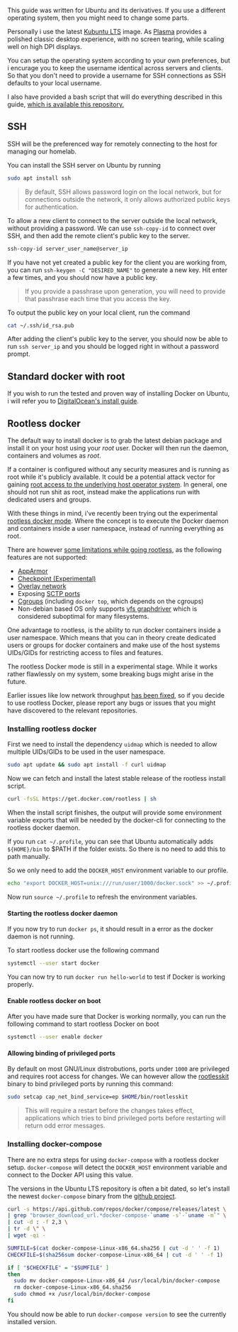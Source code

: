 This guide was written for Ubuntu and its derivatives. If you use a different operating system, then you might need to change some parts.

Personally i use the latest [Kubuntu LTS](https://kubuntu.org/getkubuntu/) image. As [Plasma](https://kde.org/plasma-desktop) provides a polished classic desktop experience, with no screen tearing, while scaling well on high DPI displays.

You can setup the operating system according to your own preferences, but i encurage you to keep the username identical across servers and clients. So that you don't need to provide a username for SSH connections as SSH defaults to your local username.

I also have provided a bash script that will do everything described in this guide, [which is available this repository.]()

## SSH

SSH will be the preferenced way for remotely connecting to the host for managing our homelab.

You can install the SSH server on Ubuntu by running
```bash
sudo apt install ssh
```

>By default, SSH allows password login on the local network, but for connections outside the network, it only allows authorized public keys for authentication.

To allow a new client to connect to the server outside the local network, without providing a password. We can use `ssh-copy-id` to connect over SSH, and then add the remote client's public key to the server.

```bash
ssh-copy-id server_user_name@server_ip
```

If you have not yet created a public key for the client you are working from, you can run `ssh-keygen -C "DESIRED_NAME"` to generate a new key. Hit enter a few times, and you should now have a public key.

>If you provide a passhrase upon generation, you will need to provide that passhrase each time that you access the key.

To output the public key on your local client, run the command
```bash
cat ~/.ssh/id_rsa.pub
```

After adding the client's public key to the server, you should now be able to run `ssh server_ip` and you should be logged right in without a password prompt.

## Standard docker with root

If you wish to run the tested and proven way of installing Docker on Ubuntu, i will refer you to [DigitalOcean's install guide](https://www.digitalocean.com/community/tutorials/how-to-install-and-use-docker-on-ubuntu-18-04).

## Rootless docker

The default way to install docker is to grab the latest debian package and install it on your host using your _root_ user. Docker will then run the daemon, containers and volumes as _root_.

If a container is configured without any security measures and is running as root while it's publicly available. It could be a potential attack vector for gaining [root access to the underlying host operator system](https://blog.trailofbits.com/2019/07/19/understanding-docker-container-escapes/).
In general, one should not run shit as root, instead make the applications run with dedicated users and groups.

With these things in mind, i've recently been trying out the experimental [rootless docker mode](https://docs.docker.com/engine/security/rootless/). Where the concept is to execute the Docker daemon and containers inside a user namespace, instead of running everything as root.

There are however [some limitations while going rootless](https://docs.docker.com/engine/security/rootless/#known-limitations), as the following features are not supported:
- [AppArmor](https://cloud.google.com/container-optimized-os/docs/how-to/secure-apparmor)
- [Checkpoint (Experimental)](https://docs.docker.com/engine/reference/commandline/checkpoint/)
- [Overlay network](https://docs.docker.com/network/overlay/)
- Exposing [SCTP ports](https://en.wikipedia.org/wiki/Stream_Control_Transmission_Protocol)
- [Cgroups](https://docs.docker.com/config/containers/resource_constraints/) (including `docker top`, which depends on the cgroups)
- Non-debian based OS only supports [vfs graphdriver](https://docs.docker.com/storage/storagedriver/select-storage-driver/) which is considered suboptimal for many filesystems.

One advantage to rootless, is the ability to run docker containers inside a user namespace. Which means that you can in theory create dedicated users or groups for docker containers and make use of the host systems UIDs/GIDs for restricting access to files and features.

The rootless Docker mode is still in a experimental stage. While it works rather flawlessly on my system, some breaking bugs might arise in the future.

Earlier issues like low network throughput [has been fixed](https://github.com/AkihiroSuda/libpod/commit/da7595a69fc15d131c9d8123d0a165bdde4232b6), so if you decide to use rootless Docker, please report any bugs or issues that you might have discovered to the relevant repositories.

### Installing rootless docker

First we need to install the dependency `uidmap` which is needed to allow multiple UIDs/GIDs to be used in the user namespace.

```bash
sudo apt update && sudo apt install -f curl uidmap
```

Now we can fetch and install the latest stable release of the rootless install script.

```bash
curl -fsSL https://get.docker.com/rootless | sh
```

When the install script finishes, the output will provide some environment variable exports that will be needed by the docker-cli for connecting to the rootless docker daemon.

If you run `cat ~/.profile`, you can see that Ubuntu automatically adds `${HOME}/bin` to $PATH if the folder exists. So there is no need to add this to path manually.

So we only need to add the `DOCKER_HOST` environment variable to our profile.

```bash
echo "export DOCKER_HOST=unix:///run/user/1000/docker.sock" >> ~/.profile
```

Now run `source ~/.profile` to refresh the environment variables.

#### Starting the rootless docker daemon

If you now try to run `docker ps`, it should result in a error as the docker daemon is not running.

To start rootless docker use the following command

```bash
systemctl --user start docker
```

You can now try to run `docker run hello-world` to test if Docker is working properly.

#### Enable rootless docker on boot

After you have made sure that Docker is working normally, you can run the following command to start rootless Docker on boot

```bash
systemctl --user enable docker
```

#### Allowing binding of privileged ports

By default on most GNU/Linux distrobutions, ports under `1000` are privileged and requires root access for changes. We can however allow the [rootlesskit](https://github.com/rootless-containers/rootlesskit) binary to bind privileged ports by running this command:

```bash
sudo setcap cap_net_bind_service=ep $HOME/bin/rootlesskit
```

>This will require a restart before the changes takes effect, applications which tries to bind privileged ports before restarting will return odd error messages.

### Installing docker-compose

There are no extra steps for using `docker-compose` with a rootless docker setup. `docker-compose` will detect the `DOCKER_HOST` environment variable and connect to the Docker API using this value.

The versions in the Ubuntu LTS repository is often a bit dated, so let's install the newest `docker-compose` binary from the [github project](https://github.com/docker/compose/).

```bash
curl -s https://api.github.com/repos/docker/compose/releases/latest \
| grep "browser_download_url.*docker-compose-`uname -s`-`uname -m`" \
| cut -d : -f 2,3 \
| tr -d \" \
| wget -qi -

SUMFILE=$(cat docker-compose-Linux-x86_64.sha256 | cut -d ' ' -f 1)
CHECKFILE=$(sha256sum docker-compose-Linux-x86_64 | cut -d ' ' -f 1)

if [ "$CHECKFILE" = "$SUMFILE" ]
then
  sudo mv docker-compose-Linux-x86_64 /usr/local/bin/docker-compose
  rm docker-compose-Linux-x86_64.sha256
  sudo chmod +x /usr/local/bin/docker-compose
fi
```

You should now be able to run `docker-compose version` to see the currently installed version.
